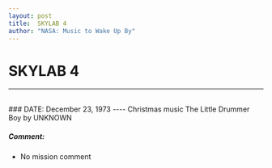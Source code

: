 ```yaml
---
layout: post
title:  SKYLAB 4
author: "NASA: Music to Wake Up By"
---
```


# SKYLAB 4
----
<br/>
### DATE: December 23, 1973
----
Christmas music The Little Drummer Boy by UNKNOWN

##### Comment:
* No mission comment
